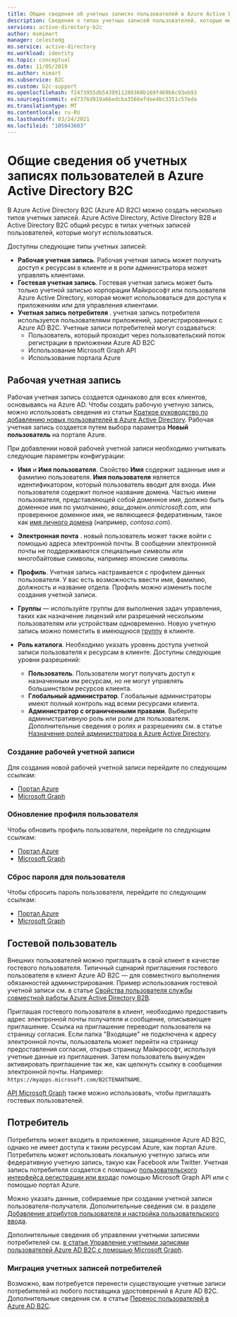 ```yaml
---
title: Общие сведения об учетных записях пользователей в Azure Active Directory B2C
description: Сведения о типах учетных записей пользователей, которые можно использовать в Azure Active Directory B2C.
services: active-directory-b2c
author: msmimart
manager: celestedg
ms.service: active-directory
ms.workload: identity
ms.topic: conceptual
ms.date: 11/05/2019
ms.author: mimart
ms.subservice: B2C
ms.custom: b2c-support
ms.openlocfilehash: f2473955db5439911280360b169f469b8c93eb93
ms.sourcegitcommit: ed7376d919a66edcba3566efdee4bc3351c57eda
ms.translationtype: MT
ms.contentlocale: ru-RU
ms.lasthandoff: 03/24/2021
ms.locfileid: "105043603"
---
```

# <a name="overview-of-user-accounts-in-azure-active-directory-b2c"></a>Общие сведения об учетных записях пользователей в Azure Active Directory B2C

В Azure Active Directory B2C (Azure AD B2C) можно создать несколько типов учетных записей. Azure Active Directory, Active Directory B2B и Active Directory B2C общий ресурс в типах учетных записей пользователей, которые могут использоваться.

Доступны следующие типы учетных записей:

- **Рабочая учетная запись**. Рабочая учетная запись может получать доступ к ресурсам в клиенте и в роли администратора может управлять клиентами.
- **Гостевая учетная запись**. Гостевая учетная запись может быть только учетной записью корпорации Майкрософт или пользователя Azure Active Directory, которая может использоваться для доступа к приложениям или для управления клиентами.
- **Учетная запись потребителя** . учетная запись потребителя используется пользователями приложений, зарегистрированных с Azure AD B2C. Учетные записи потребителей могут создаваться:
  - Пользователь, который проходит через пользовательский поток регистрации в приложении Azure AD B2C
  - Использование Microsoft Graph API
  - Использование портала Azure

## <a name="work-account"></a>Рабочая учетная запись

Рабочая учетная запись создается одинаково для всех клиентов, основываясь на Azure AD. Чтобы создать рабочую учетную запись, можно использовать сведения из статьи [Краткое руководство по добавлению новых пользователей в Azure Active Directory](../active-directory/fundamentals/add-users-azure-active-directory.md). Рабочая учетная запись создается путем выбора параметра **Новый пользователь** на портале Azure.

При добавлении новой рабочей учетной записи необходимо учитывать следующие параметры конфигурации:

- **Имя** и **Имя пользователя**. Свойство **Имя** содержит заданные имя и фамилию пользователя. **Имя пользователя** является идентификатором, который пользователь вводит для входа. Имя пользователя содержит полное название домена. Частью имени пользователя, представляющей собой доменное имя, должно быть доменное имя по умолчанию, *ваш_домен.onmicrosoft.com*, или проверенное доменное имя, не являющееся федеративным, такое как [имя личного домена](../active-directory/fundamentals/add-custom-domain.md) (например, *contoso.com*). 
- **Электронная почта** . новый пользователь может также войти с помощью адреса электронной почты. В сообщении электронной почты не поддерживаются специальные символы или многобайтовые символы, например японские символы.
- **Профиль**. Учетная запись настраивается с профилем данных пользователя. У вас есть возможность ввести имя, фамилию, должность и название отдела. Профиль можно изменить после создания учетной записи.
- **Группы** — используйте группы для выполнения задач управления, таких как назначение лицензий или разрешений нескольким пользователям или устройствам одновременно. Новую учетную запись можно поместить в имеющуюся [группу](../active-directory/fundamentals/active-directory-groups-create-azure-portal.md) в клиенте.
- **Роль каталога**. Необходимо указать уровень доступа учетной записи пользователя к ресурсам в клиенте. Доступны следующие уровни разрешений:

    - **Пользователь**. Пользователи могут получать доступ к назначенным им ресурсам, но не могут управлять большинством ресурсов клиента.
    - **Глобальный администратор**. Глобальные администраторы имеют полный контроль над всеми ресурсами клиента.
    - **Администратор с ограниченными правами**. Выберите административную роль или роли для пользователя. Дополнительные сведения о ролях и разрешениях см. в статье [Назначение ролей администратора в Azure Active Directory](../active-directory/roles/permissions-reference.md).

### <a name="create-a-work-account"></a>Создание рабочей учетной записи

Для создания новой рабочей учетной записи перейдите по следующим ссылкам:

- [Портал Azure](../active-directory/fundamentals/add-users-azure-active-directory.md)
- [Microsoft Graph](/graph/api/user-post-users)

### <a name="update-a-user-profile"></a>Обновление профиля пользователя

Чтобы обновить профиль пользователя, перейдите по следующим ссылкам:

- [Портал Azure](../active-directory/fundamentals/active-directory-users-profile-azure-portal.md)
- [Microsoft Graph](/graph/api/user-update)

### <a name="reset-a-password-for-a-user"></a>Сброс пароля для пользователя

Чтобы сбросить пароль пользователя, перейдите по следующим ссылкам:

- [Портал Azure](../active-directory/fundamentals/active-directory-users-reset-password-azure-portal.md)
- [Microsoft Graph](/graph/api/user-update)

## <a name="guest-user"></a>Гостевой пользователь

Внешних пользователей можно приглашать в свой клиент в качестве гостевого пользователя. Типичный сценарий приглашения гостевого пользователя в клиент Azure AD B2C — для совместного выполнения обязанностей администрирования. Пример использования гостевой учетной записи см. в статье [Свойства пользователя службы совместной работы Azure Active Directory B2B](../active-directory/external-identities/user-properties.md).

Приглашая гостевого пользователя в клиент, необходимо предоставить адрес электронной почты получателя и сообщение, описывающее приглашение. Ссылка на приглашение переводит пользователя на страницу согласия. Если папка "Входящие" не подключена к адресу электронной почты, пользователь может перейти на страницу предоставления согласия, открыв страницу Майкрософт, используя учетные данные из приглашения. Затем пользователь вынужден активировать приглашение так же, как щелкнуть ссылку в сообщении электронной почты. Например: `https://myapps.microsoft.com/B2CTENANTNAME`.

[API Microsoft Graph](/graph/api/invitation-post?view=graph-rest-beta) также можно использовать, чтобы приглашать гостевых пользователей.

## <a name="consumer-user"></a>Потребитель

Потребитель может входить в приложение, защищенное Azure AD B2C, однако не имеет доступа к таким ресурсам Azure, как портал Azure. Потребитель может использовать локальную учетную запись или федеративную учетную запись, такую как Facebook или Twitter. Учетная запись потребителя создается с помощью [пользовательского интерфейса регистрации или входа](user-flow-overview.md)с помощью Microsoft Graph API или с помощью портал Azure.

Можно указать данные, собираемые при создании учетной записи пользователя-получателя. Дополнительные сведения см. в разделе [Добавление атрибутов пользователя и настройка пользовательского ввода](configure-user-input.md).

Дополнительные сведения об управлении учетными записями потребителей см. [в статье Управление учетными записями пользователей Azure AD B2C с помощью Microsoft Graph](./microsoft-graph-operations.md).

### <a name="migrate-consumer-user-accounts"></a>Миграция учетных записей потребителей

Возможно, вам потребуется перенести существующие учетные записи потребителей из любого поставщика удостоверений в Azure AD B2C. Дополнительные сведения см. в статье [Перенос пользователей в Azure AD B2C](user-migration.md).
